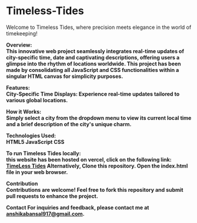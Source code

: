 # Timeless-Tides

Welcome to Timeless Tides, where precision meets elegance in the world of timekeeping!

<b>Overview:
<br>
This innovative web project seamlessly integrates real-time updates of city-specific time, date and captivating descriptions, offering users a glimpse into the rhythm of locations worldwide. This project
has been made by consolidating all JavaScript and CSS functionalities within a singular HTML canvas for simplicity purposes. 

<b>Features:</b>
<br>
City-Specific Time Displays: Experience real-time updates tailored to various global locations.

<b>How it Works:</b>
<br>
Simply select a city from the dropdown menu to view its current local time and a brief description of the city's unique charm.

<b>Technologies Used:</b>
<br>
HTML5
JavaScript
CSS 

<b>To run Timeless Tides locally:</b>
<br>
this website has been hosted on vercel, click on the following link: <a href="https://timeless-tides.vercel.app/"> <b>TimeLess Tides</a>
Alternatively, 
Clone this repository.
Open the index.html file in your web browser.

<b>Contribution</b>
<br>
Contributions are welcome! Feel free to fork this repository and submit pull requests to enhance the project.

<b>Contact</b>
For inquiries and feedback, please contact me at anshikabansal917@gmail.com.
